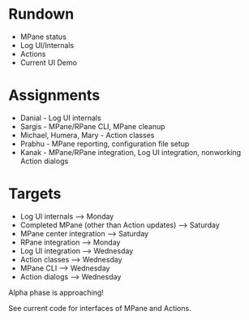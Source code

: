 # Rundown #
  * MPane status
  * Log UI/Internals
  * Actions
  * Current UI Demo


# Assignments #
  * Danial - Log UI internals
  * Sargis - MPane/RPane CLI, MPane cleanup
  * Michael, Humera, Mary - Action classes
  * Prabhu - MPane reporting, configuration file setup
  * Kanak - MPane/RPane integration, Log UI integration, nonworking Action dialogs

# Targets #
  * Log UI internals --> Monday
  * Completed MPane (other than Action updates) --> Saturday
  * MPane center integration --> Saturday
  * RPane integration --> Monday
  * Log UI integration --> Wednesday
  * Action classes --> Wednesday
  * MPane CLI --> Wednesday
  * Action dialogs --> Wednesday

Alpha phase is approaching!

See current code for interfaces of MPane and Actions.